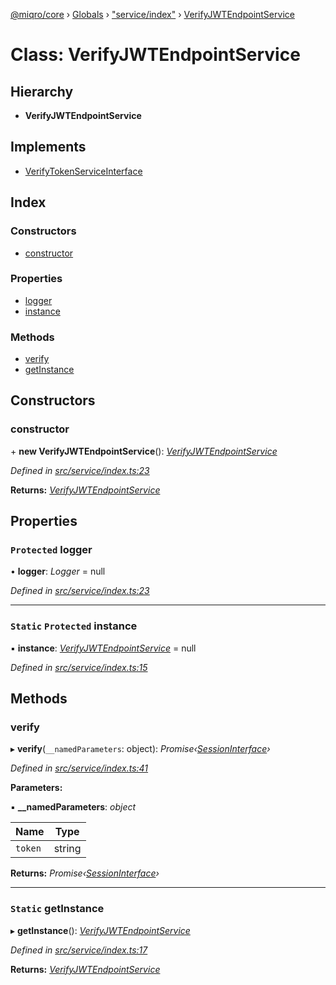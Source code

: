 [@miqro/core](../README.md) › [Globals](../globals.md) › ["service/index"](../modules/_service_index_.md) › [VerifyJWTEndpointService](_service_index_.verifyjwtendpointservice.md)

# Class: VerifyJWTEndpointService

## Hierarchy

* **VerifyJWTEndpointService**

## Implements

* [VerifyTokenServiceInterface](../interfaces/_service_index_.verifytokenserviceinterface.md)

## Index

### Constructors

* [constructor](_service_index_.verifyjwtendpointservice.md#constructor)

### Properties

* [logger](_service_index_.verifyjwtendpointservice.md#protected-logger)
* [instance](_service_index_.verifyjwtendpointservice.md#static-protected-instance)

### Methods

* [verify](_service_index_.verifyjwtendpointservice.md#verify)
* [getInstance](_service_index_.verifyjwtendpointservice.md#static-getinstance)

## Constructors

###  constructor

\+ **new VerifyJWTEndpointService**(): *[VerifyJWTEndpointService](_service_index_.verifyjwtendpointservice.md)*

*Defined in [src/service/index.ts:23](https://github.com/claukers/miqro-core/blob/c1853a2/src/service/index.ts#L23)*

**Returns:** *[VerifyJWTEndpointService](_service_index_.verifyjwtendpointservice.md)*

## Properties

### `Protected` logger

• **logger**: *Logger* = null

*Defined in [src/service/index.ts:23](https://github.com/claukers/miqro-core/blob/c1853a2/src/service/index.ts#L23)*

___

### `Static` `Protected` instance

▪ **instance**: *[VerifyJWTEndpointService](_service_index_.verifyjwtendpointservice.md)* = null

*Defined in [src/service/index.ts:15](https://github.com/claukers/miqro-core/blob/c1853a2/src/service/index.ts#L15)*

## Methods

###  verify

▸ **verify**(`__namedParameters`: object): *Promise‹[SessionInterface](../interfaces/_service_common_index_.sessioninterface.md)›*

*Defined in [src/service/index.ts:41](https://github.com/claukers/miqro-core/blob/c1853a2/src/service/index.ts#L41)*

**Parameters:**

▪ **__namedParameters**: *object*

Name | Type |
------ | ------ |
`token` | string |

**Returns:** *Promise‹[SessionInterface](../interfaces/_service_common_index_.sessioninterface.md)›*

___

### `Static` getInstance

▸ **getInstance**(): *[VerifyJWTEndpointService](_service_index_.verifyjwtendpointservice.md)*

*Defined in [src/service/index.ts:17](https://github.com/claukers/miqro-core/blob/c1853a2/src/service/index.ts#L17)*

**Returns:** *[VerifyJWTEndpointService](_service_index_.verifyjwtendpointservice.md)*

